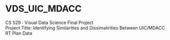 # VDS_UIC_MDACC
CS 529 : Visual Data Science Final Project <br>
Project Title: Identifying Similarities and Dissimalirities Between UIC/MDACC RT Plan Data
